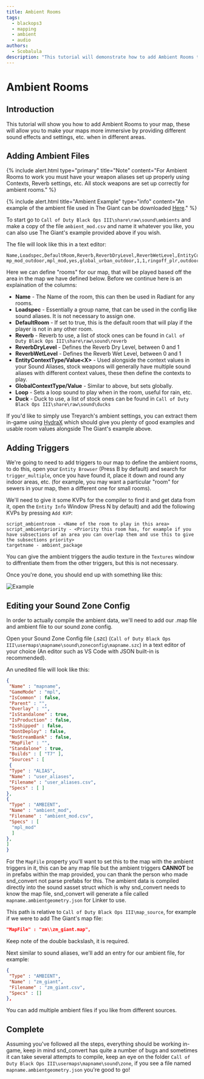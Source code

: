```yaml
---
title: Ambient Rooms
tags: 
  - blackops3
  - mapping
  - ambient
  - audio
authors: 
  - Scobalula
description: "This tutorial will demonstrate how to add Ambient Rooms to your map."
---
```


# Ambient Rooms

## Introduction

This tutorial will show you how to add Ambient Rooms to your map, these will allow you to make your maps more immersive by providing different sound effects and settings, etc. when in different areas.

## Adding Ambient Files

{% include alert.html type="primary" title="Note" content="For Ambient Rooms to work you must have your weapon aliases set up properly using Contexts, Reverb settings, etc. All stock weapons are set up correctly for ambient rooms." %}

{% include alert.html title="Ambient Example" type="info" content="An example of the ambient file used in The Giant can be downloaded [Here](https://mega.nz/#!AAtByKBT!V9wQXm1-qYFLWHfjpbSY3srb2CfSxOylYoYBntE8cMc)." %}

To start go to `Call of Duty Black Ops III\share\raw\sound\ambients` and make a copy of the file `ambient_mod.csv` and name it whatever you like, you can also use The Giant's example provided above if you wish.

The file will look like this in a text editor:

```csv
Name,Loadspec,DefaultRoom,Reverb,ReverbDryLevel,ReverbWetLevel,EntityContextType0,EntityContextValue0,EntityContextType1,EntityContextValue1,EntityContextType2,EntityContextValue2,GlobalContextType,GlobalContextValue,Loop,Duck
mp_mod_outdoor,mpl_mod,yes,global_urban_outdoor,1,1,ringoff_plr,outdoor,water,over,,,ringoff_plr,outdoor,,
```

Here we can define "rooms" for our map, that will be played based off the area in the map we have defined below. Before we continue here is an explaination of the columns:

* **Name** - The Name of the room, this can then be used in Radiant for any rooms.
* **Loadspec** - Essentially a group name, that can be used in the config like sound aliases. It is not necessary to assign one.
* **DefaultRoom** - If set to true, this is the default room that will play if the player is not in any other room.
* **Reverb** - Reverb to use, a list of stock ones can be found in `Call of Duty Black Ops III\share\raw\sound\reverb`
* **ReverbDryLevel** - Defines the Reverb Dry Level, between 0 and 1
* **ReverbWetLevel** - Defines the Reverb Wet Level, between 0 and 1
* **EntityContextType/Value\<X\>** - Used alongside the context values in your Sound Aliases, stock weapons will generally have multiple sound aliases with different context values, these then define the contexts to play.
* **GlobalContextType/Value** - Similar to above, but sets globally.
* **Loop** - Sets a loop sound to play when in the room, useful for rain, etc.
* **Duck** - Duck to use, a list of stock ones can be found in `Call of Duty Black Ops III\share\raw\sound\ducks`

If you'd like to simply use Treyarch's ambient settings, you can extract them in-game using [HydraX](https://github.com/Scobalula/HydraX/) which should give you plenty of good examples and usable room values alongside The Giant's example above.

## Adding Triggers

We're going to need to add triggers to our map to define the ambient rooms, to do this, open your `Entity Browser` (Press B by default) and search for `trigger_multiple`, once you have found it, place it down and round any indoor areas, etc. (for example, you may want a particular "room" for sewers in your map, then a different one for small rooms).

We'll need to give it some KVPs for the compiler to find it and get data from it, open the `Entity Info` Window (Press N by default) and add the following KVPs by pressing `Add KVP`:

```
script_ambientroom - <Name of the room to play in this area>
script_ambientpriority - <Priority this room has, for example if you have subsections of an area you can overlap them and use this to give the subsections priority>
targetname - ambient_package
```

You can give the ambient triggers the audio texture in the `Textures` window to diffrentiate them from the other triggers, but this is not necessary.

Once you're done, you should end up with something like this:

![Example](https://i.imgur.com/oZc4yP6.jpg)


## Editing your Sound Zone Config

In order to actually compile the ambient data, we'll need to add our .map file and ambient file to our sound zone config.

Open your Sound Zone Config file (.szc) (`Call of Duty Black Ops III\usermaps\mapname\sound\zoneconfig\mapname.szc`) in a text editor of your choice (An editor such as VS Code with JSON built-in is recommended).

An unedited file will look like this:

```json
{
 "Name" : "mapname",
 "GameMode" : "mpl",
 "IsCommon" : false,
 "Parent" : "",
 "Overlay" : "",
 "IsStandalone" : true,
 "IsProduction" : false,
 "IsShipped" : false,
 "DontDeploy" : false,
 "NoStreamBank" : false,
 "MapFile" : "",
 "Standalone" : true,
 "Builds" : [ "T7" ],
 "Sources" : [
 {
 "Type" : "ALIAS",
 "Name" : "user_aliases",
 "Filename" : "user_aliases.csv",
 "Specs" : [ ]
},
{
 "Type" : "AMBIENT",
 "Name" : "ambient_mod",
 "Filename" : "ambient_mod.csv",
 "Specs" : [
  "mpl_mod"
  ]
},
]
}
```

For the `MapFile` property you'll want to set this to the map with the ambient triggers in it, this can be any map file but the ambient triggers **CANNOT** be in prefabs within the map provided, you can thank the person who made snd_convert not parse prefabs for this. The ambient data is compiled directly into the sound xasset struct which is why snd_convert needs to know the map file, snd_convert will generate a file called `mapname.ambientgeometry.json` for Linker to use.

This path is relative to `Call of Duty Black Ops III\map_source`, for example if we were to add The Giant's map file:


```json
"MapFile" : "zm\\zm_giant.map",
```

Keep note of the double backslash, it is required.

Next similar to sound aliases, we'll add an entry for our ambient file, for example:

```json
{
 "Type" : "AMBIENT",
 "Name" : "zm_giant",
 "Filename" : "zm_giant.csv",
 "Specs" : []
},
```

You can add multiple ambient files if you like from different sources.

## Complete

Assuming you've followed all the steps, everything should be working in-game, keep in mind snd_convert has quite a number of bugs and sometimes it can take several attempts to compile, keep an eye on the folder `Call of Duty Black Ops III\usermaps\mapname\sound\zone`, if you see a file named `mapname.ambientgeometry.json` you're good to go!

